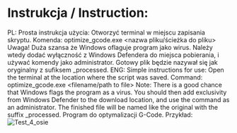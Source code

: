 # Instrukcja / Instruction:
PL:
Prosta instrukcja użycia:
Otworzyć terminal w miejscu zapisania skryptu.
Komenda: optimize_gcode.exe <nazwa pliku/ścieżka do pliku>
Uwaga! Duża szansa że Windows oflaguje program jako wirus. Należy wtedy dodać wyłączność z Windows Defendera do miejsca pobierania, i używać komendy jako administrator.
Gotowy plik będzie nazywał się jak oryginalny z sufiksem _processed.
ENG:
Simple instructions for use:
Open the terminal at the location where the script was saved.
Command: optimize_gcode.exe <filename/path to file>
Note: There is a good chance that Windows flags the program as a virus. You should then add exclusivity from Windows Defender to the download location, and use the command as an administrator.
The finished file will be named like the original with the suffix _processed.
Program do optymalizacji G-Code.
Przykład:
![Test_4_osie](https://github.com/user-attachments/assets/b1a8e032-fcfa-4836-8f5c-b1353b14721d)
